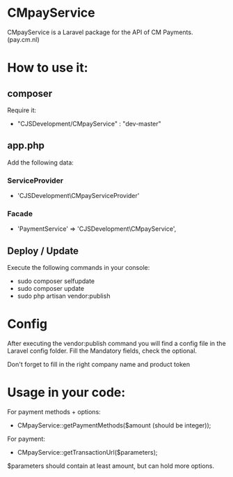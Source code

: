 # CMpayService
CMpayService is a Laravel package for the API of CM Payments. (pay.cm.nl)

# How to use it:
## composer
Require it:

- "CJSDevelopment/CMpayService" : "dev-master"

## app.php
Add the following data:
### ServiceProvider
- 'CJSDevelopment\CMpayServiceProvider'

### Facade
- 'PaymentService' => 'CJSDevelopment\CMpayService',

## Deploy / Update
Execute the following commands in your console:
- sudo composer selfupdate
- sudo composer update
- sudo php artisan vendor:publish

# Config
After executing the vendor:publish command you will find a config file in the Laravel config folder. Fill the Mandatory fields, check the optional.

Don't forget to fill in the right company name and product token

# Usage in your code:
For payment methods + options:
- CMpayService::getPaymentMethods($amount (should be integer));

For payment:

- CMpayService::getTransactionUrl($parameters);

$parameters should contain at least amount, but can hold more options.

